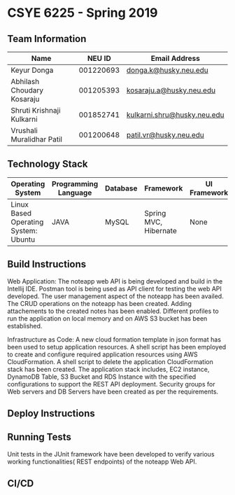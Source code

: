 # CSYE 6225 - Spring 2019

## Team Information

| Name | NEU ID | Email Address |
| --- | --- | --- |
|Keyur Donga|001220693|donga.k@husky.neu.edu|
|Abhilash Choudary Kosaraju |001205393|kosaraju.a@husky.neu.edu|
|Shruti Krishnaji Kulkarni|001852741|kulkarni.shru@husky.neu.edu|
|Vrushali Muralidhar Patil|001200648|patil.vr@husky.neu.edu|

## Technology Stack

| Operating System | Programming Language | Database | Framework | UI Framework |
| --- | --- | --- | --- | --- |
| Linux Based Operating System: Ubuntu | JAVA | MySQL | Spring MVC, Hibernate | None |

## Build Instructions

Web Application:
The noteapp web API is being developed and build in the Intellij IDE. 
Postman tool is being used as API client for testing the web API 
developed. 
The user management aspect of the noteapp has been availed.
The CRUD operations on the noteapp has been created.
Adding attachements to the created notes has been enabled.
Different profiles to run the application on local memory and on AWS S3 bucket has been established.

Infrastructure as Code:
A new cloud formation template in json format has been used to setup application resources.
A shell script has been employed to create and configure required application resources using AWS CloudFormation.
A shell script to delete the application CloudFormation stack has been created.
The application stack includes, EC2 instance, DynamoDB Table, S3 Bucket and RDS Instance with the specified configurations to support the REST API deployment. 
Security groups for Web servers and DB Servers have been created as per the requirements. 

## Deploy Instructions


## Running Tests

Unit tests in the JUnit framework have been developed to verify various 
working functionalities( REST endpoints) of the noteapp Web API. 

## CI/CD


